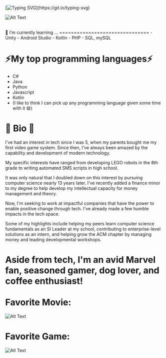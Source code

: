 [![Typing SVG](https://readme-typing-svg.demolab.com?font=Fira+Code&size=19&duration=2700&pause=600&width=500&lines=I'm+Jason.+Welcome+to+my+GitHub!;3rd+Year+CS+Student+%40+UCF;Treasurer+of+UCF's+ACM+Chapter;I+love+programming+%26+bad+jokes!;Why+do+Java+programmers+need+glasses%3F;Because+they+can't+C%23.;My+girlfriend+is+the+square+root+of+-100.+;A+perfect+10+but+also+imaginary.)](https://git.io/typing-svg)

![Alt Text](https://c.tenor.com/-p-p8MvwM3AAAAAM/dog-funny.gif)

<br>
🌱 I’m currently learning ...  
===============================
-  Unity
-  Android Studio
-  Kotlin
-  PHP
-  SQL, mySQL

⚡My top programming languages⚡
==================================
-  C#
-  Java
-  Python
-  Javascript
-  Kotlin
-  (I like to think I can pick up any programming language given some time with it :smile:)

:rocket: Bio :rocket:
===========
I've had an interest in tech since I was 5, when my parents bought me my first video game system. 
Since then, I've always been amazed by the capability and development of modern technology. 

My specific interests have ranged from developing LEGO robots in the 8th grade to writing automated SMS scripts in high school. 

It was only natural that I doubled down on this interest by pursuing computer science nearly 13 years later. 
I've recently added a finance minor to my degree to help develop my intellectual capacity for money management and theory.

Now, I'm seeking to work at impactful companies that have the power to enable positive change through tech. I've already made a few humble impacts in the tech space. 

Some of my highlights include helping my peers learn computer science fundamentals as an SI Leader at my school, contributing to enterprise-level solutions as an intern, and helping grow the ACM chapter by managing money and leading developmental workshops.

Aside from tech, I'm an avid Marvel fan, seasoned gamer, dog lover, and coffee enthusiast!
<br>          
Favorite Movie:
================
![Alt Text](https://data.whicdn.com/images/308872100/original.gif)

Favorite Game:
================
![Alt Text](https://media4.giphy.com/media/HFbtg3SmlDx8f9g4dJ/giphy.gif)



